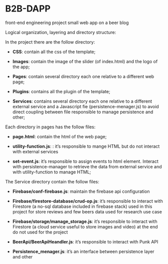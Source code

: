 # B2B-DAPP
front-end engineering project small web app on a beer blog 

Logical organization, layering and directory structure: 

In the project there are the follow directory:

 *	**CSS**: contain all the css of the template;
   
 *	**Images**: contain the image of the slider (of index.html) and the logo of the app;
    
 *	**Pages**: contain several directory each one relative to a different web page;
   
 *	**Plugins**: contains all the plugin of the template;
   
 *	**Services**: contains several directory each one relative to a different external service and a Javascript fie (persistence-menager.js) to avoid direct coupling between file responsible to manage persistence and other;
   
Each directory in pages has the follow files: 

 *	**page.html**: contain the html of the web page;
   
 *	**utility-function.js**: : it’s responsible to mange HTML but do not interact with external services
   
 *	**set-event.js**: it’s responsible to assign events to html element. Interact with persistence-manager to retrieve the data from external service and with utility-function to manage HTML;
   
The Service directory contain the follow files:  

 *	**Firebase/conf-firebase.js**: maintain the firebase api configuration
   
 *	**Firebase/firestore-database/crud-op.js**:  it’s responsible to interact with Firestore (a no-sql database included in firebase stack) used in this project for store reviews and few beers data used for research use case
   
 *	**Firebase/storage/manage_storage.js**:   it’s responsible to interact with Firestore (a cloud service useful to store images and video) at the end do not used for the project
   
 *	**BeerApi/BeerApiHeandler.js**: it’s responsible to interact with Punk API
   
 *	**Persistence_menager.js**: it’s an interface between persistence layer and other 
